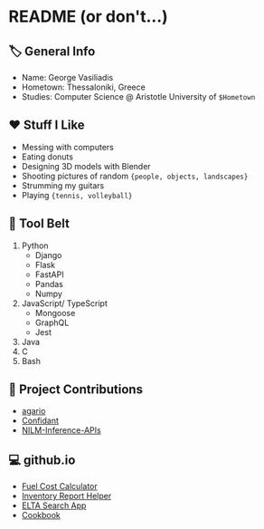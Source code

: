 # README (or don't...)

## 🏷️ General Info
- Name: George Vasiliadis
- Hometown: Thessaloniki, Greece
- Studies: Computer Science @ Aristotle University of `$Hometown`

## ❤️ Stuff I Like
- Messing with computers
- Eating donuts
- Designing 3D models with Blender
- Shooting pictures of random `{people, objects, landscapes}`
- Strumming my guitars
- Playing `{tennis, volleyball}`

## 🔨 Tool Belt
1. Python
    - Django
    - Flask
    - FastAPI
    - Pandas
    - Numpy
1. JavaScript/ TypeScript
    - Mongoose
    - GraphQL
    - Jest
1. Java
1. C
1. Bash

## 📂 Project Contributions
- [agario](https://github.com/Viliami/agario)
- [Confidant](https://github.com/emregeldegul/confidant)
- [NILM-Inference-APIs](https://github.com/Virtsionis/NILM-Inference-APIs)

## 💻 github.io
- [Fuel Cost Calculator](https://georgevasiliadis.github.io/FuelCostCalculator/)
- [Inventory Report Helper](https://georgevasiliadis.github.io/InventoryReportHelper/)
- [ELTA Search App](https://georgevasiliadis.github.io/ELTA-Search-App/)
- [Cookbook](https://georgevasiliadis.github.io/Cookbook/)
